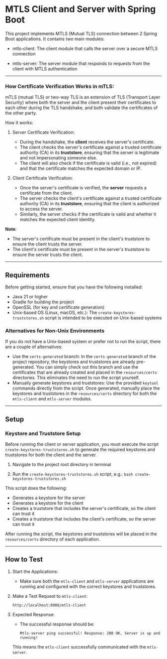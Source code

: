 # MTLS Client and Server with Spring Boot

This project implements MTLS (Mutual TLS) connection between 2 Spring Boot applications. It contains two main modules:

- mtls-client: The client module that calls the server over a secure MTLS connection

- mtls-server: The server module that responds to requests from the client with MTLS authentication

---

### How Certificate Verification Works in mTLS:

mTLS (mutual TLS) or two-way TLS is an extension of TLS (Transport Layer Security) where both the server and the client 
present their certificates to each other during the TLS handshake, and both validate the certificates of the other party.

How it works:

1. Server Certificate Verification:
   - During the handshake, the **client** receives the server's certificate.
   - The client checks the server's certificate against a trusted certificate authority (CA) in its **truststore**,
     ensuring that the server is legitimate and not impersonating someone else.
   - The client will also check if the certificate is valid (i.e., not expired) and that the certificate matches the expected domain or IP.

2. Client Certificate Verification:
   - Once the server's certificate is verified, the **server** requests a certificate from the client.
   - The server checks the client's certificate against a trusted certificate authority (CA) in its **truststore**, 
     ensuring that the client is authorized to access the server.
   - Similarly, the server checks if the certificate is valid and whether it matches the expected client identity.

**Note**:
- The server's certificate must be present in the client's truststore to ensure the client trusts the server.
- The client's certificate must be present in the server's truststore to ensure the server trusts the client.

---

## Requirements

Before getting started, ensure that you have the following installed:

- Java 21 or higher
- Gradle for building the project
- OpenSSL (for key and certificate generation)
- Unix-based OS (Linux, macOS, etc.): The `create-keystores-truststores.sh` script is intended to be executed on Unix-based systems

### Alternatives for Non-Unix Environments
If you do not have a Unix-based system or prefer not to run the script, there are a couple of alternatives:

 - Use the `certs-generated` branch:
   In the `certs-generated` branch of the project repository, the keystores and truststores are already pre-generated. 
   You can simply check out this branch and use the certificates that are already created and placed in the `resources/certs` directories. This eliminates the need to run the script yourself.
 - Manually generate keystores and truststores:
   Use the provided `keytool` commands directly from the script.
   Once generated, manually place the keystores and truststores in the `resources/certs` directory for both the `mtls-client` and `mtls-server` modules.

---

## Setup

### Keystore and Truststore Setup

Before running the client or server application, you must execute the script `create-keystores-truststores.sh` 
to generate the required keystores and truststores for both the client and the server.

1. Navigate to the project root directory in terminal

2. Run the `create-keystores-truststores.sh` script, e.g.: `bash create-keystores-truststores.sh`


This script does the following:

- Generates a keystore for the server
- Generates a keystore for the client
- Creates a truststore that includes the server's certificate, so the client can trust it
- Creates a truststore that includes the client's certificate, so the server can trust it

After running the script, the keystores and truststores will be placed in the `resources/certs` directory of each application.

---

## How to Test

1. Start the Applications:
   - Make sure both the `mtls-client` and `mtls-server` applications are running and configured with the correct keystores and truststores.

2. Make a Test Request to `mtls-client`:

     ```
     http://localhost:8080/mtls-client
     ```

3. Expected Response:
   - The successful response should be:

     ```
     Mtls-server ping successful! Response: 200 OK, Server is up and running!
     ```

   This means the `mtls-client` successfully communicated with the `mtls-server`.

